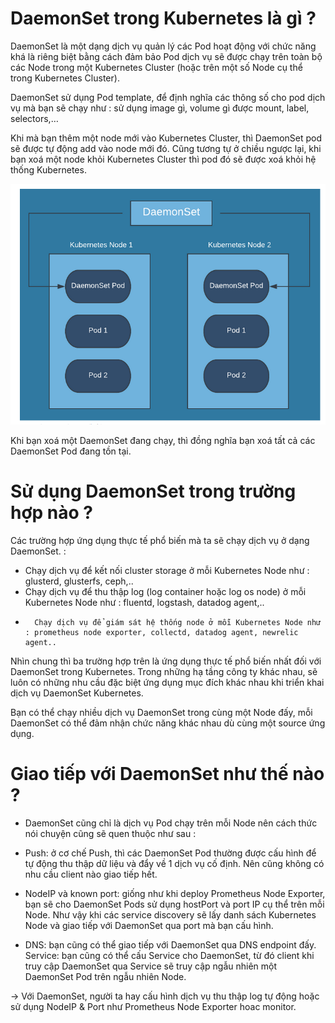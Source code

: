 # DaemonSet trong Kubernetes là gì ?
DaemonSet là một dạng dịch vụ quản lý các Pod hoạt động với chức năng khá là riêng biệt bằng cách đảm bảo Pod dịch vụ sẽ được chạy trên toàn bộ các Node trong một Kubernetes Cluster (hoặc trên một số Node cụ thể trong Kubernetes Cluster).

DaemonSet sử dụng Pod template, để định nghĩa các thông số cho pod dịch vụ mà bạn sẽ chạy như : sử dụng image gì, volume gì được mount, label, selectors,…

Khi mà bạn thêm một node mới vào Kubernetes Cluster, thì DaemonSet pod sẽ được tự động add vào node mới đó. Cũng tương tự ở chiều ngược lại, khi bạn xoá một node khỏi Kubernetes Cluster thì pod đó sẽ được xoá khỏi hệ thống Kubernetes.

![DaemonSets](images/DaemonSets.png)

Khi bạn xoá một DaemonSet đang chạy, thì đồng nghĩa bạn xoá tất cả các DaemonSet Pod đang tồn tại.

# Sử dụng DaemonSet trong trường hợp nào ?
Các trường hợp ứng dụng thực tế phổ biến mà ta sẽ chạy dịch vụ ở dạng DaemonSet. :
 - Chạy dịch vụ để kết nối cluster storage ở mỗi Kubernetes Node như : glusterd, glusterfs, ceph,..
 -    Chạy dịch vụ để thu thập log (log container hoặc log os node) ở mỗi Kubernetes Node như : fluentd, logstash, datadog agent,..
 -       Chạy dịch vụ để giám sát hệ thống node ở mỗi Kubernetes Node như : prometheus node exporter, collectd, datadog agent, newrelic agent..

Nhìn chung thì ba trường hợp trên là ứng dụng thực tế phổ biến nhất đối với DaemonSet trong Kubernetes. Trong những hạ tầng công ty khác nhau, sẽ luôn có những nhu cầu đặc biệt ứng dụng mục đích khác nhau khi triển khai dịch vụ DaemonSet Kubernetes.

Bạn có thể chạy nhiều dịch vụ DaemonSet trong cùng một Node đấy, mỗi DaemonSet có thể đảm nhận chức năng khác nhau dù cùng một source ứng dụng.

# Giao tiếp với DaemonSet như thế nào ?
* DaemonSet cũng chỉ là dịch vụ Pod chạy trên mỗi Node nên cách thức nói chuyện cũng sẽ quen thuộc như sau :
 - Push: ở cơ chế Push, thì các DaemonSet Pod thường được cấu hình để tự động thu thập dữ liệu và đẩy về 1 dịch vụ cố định. Nên cũng không có nhu cầu client nào giao tiếp hết.

  - NodeIP và known port: giống như khi deploy Prometheus Node Exporter, bạn sẽ cho DaemonSet Pods sử dụng hostPort và port IP cụ thể trên mỗi Node. Như vậy khi các service discovery sẽ lấy danh sách Kubernetes Node và giao tiếp với DaemonSet qua port mà bạn cấu hình.
  - DNS: bạn cũng có thể giao tiếp với DaemonSet qua DNS endpoint đấy.
    Service: bạn cũng có thể cấu Service cho DaemonSet, từ đó client khi truy cập DaemonSet qua Service sẽ truy cập ngẫu nhiên một DaemonSet Pod trên ngẫu nhiên Node.

-> Với DaemonSet, người ta hay cấu hình dịch vụ thu thập log tự động hoặc sử dụng NodeIP & Port như Prometheus Node Exporter hoac monitor.
